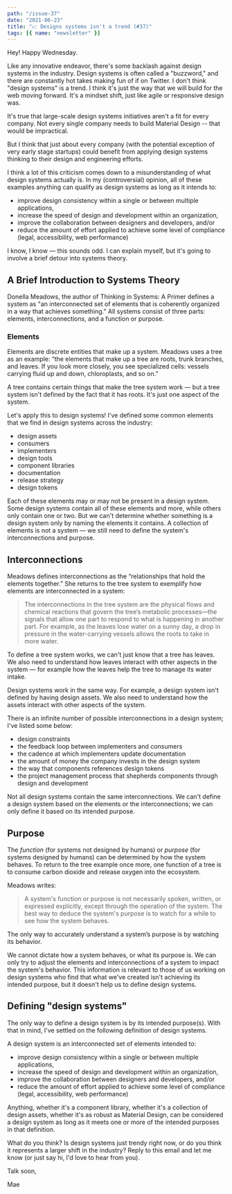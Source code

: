 ```yaml
---
path: "/issue-37"
date: "2021-06-23"
title: "📈 Designs systems isn't a trend (#37)"
tags: [{ name: "newsletter" }]
---
```


Hey! Happy Wednesday.

Like any innovative endeavor, there's some backlash against design systems in the industry. Design systems is often called a "buzzword," and there are constantly hot takes making fun of if on Twitter.
I don't think "design systems" is a trend. I think it's just the way that we will build for the web moving forward. It's a mindset shift, just like agile or responsive design was.

It's true that large-scale design systems initiatives aren't a fit for every company. Not every single company needs to build Material Design -- that would be impractical.

But I think that just about every company (with the potential exception of very early stage startups) could benefit from applying design systems thinking to their design and engineering efforts.

I think a lot of this criticism comes down to a misunderstanding of what design systems actually is.
In my (controversial) opinion, all of these examples anything can qualify as design systems as long as it intends to:

- improve design consistency within a single or between multiple applications,
- increase the speed of design and development within an organization,
- improve the collaboration between designers and developers, and/or
- reduce the amount of effort applied to achieve some level of compliance (legal, accessibility, web performance)

I know, I know — this sounds odd. I can explain myself, but it's going to involve a brief detour into systems theory.

## A Brief Introduction to Systems Theory

Donella Meadows, the author of Thinking in Systems: A Primer defines a system as "an interconnected set of elements that is coherently organized in a way that achieves something."
All systems consist of three parts: elements, interconnections, and a function or purpose.

### Elements

Elements are discrete entities that make up a system. Meadows uses a tree as an example: “the elements that make up a tree are roots, trunk branches, and leaves. If you look more closely, you see specialized cells: vessels carrying fluid up and down, chloroplasts, and so on.”

A tree contains certain things that make the tree system work — but a tree system isn't defined by the fact that it has roots. It's just one aspect of the system.

Let's apply this to design systems! I've defined some common elements that we find in design systems across the industry:

- design assets
- consumers
- implementers
- design tools
- component libraries
- documentation
- release strategy
- design tokens

Each of these elements may or may not be present in a design system. Some design systems contain all of these elements and more, while others only contain one or two. But we can't determine whether something is a design system only by naming the elements it contains. A collection of elements is not a system –– we still need to define the system's interconnections and purpose.

## Interconnections

Meadows defines interconnections as the “relationships that hold the elements together.” She returns to the tree system to exemplify how elements are interconnected in a system:

> The interconnections in the tree system are the physical flows and chemical reactions that govern the tree’s metabolic processes––the signals that allow one part to respond to what is happening in another part. For example, as the leaves lose water on a sunny day, a drop in pressure in the water-carrying vessels allows the roots to take in more water.

To define a tree system works, we can't just know that a tree has leaves. We also need to understand how leaves interact with other aspects in the system — for example how the leaves help the tree to manage its water intake.

Design systems work in the same way. For example, a design system isn't defined by having design assets. We also need to understand how the assets interact with other aspects of the system.

There is an infinite number of possible interconnections in a design system; I've listed some below:

- design constraints
- the feedback loop between implementers and consumers
- the cadence at which implementers update documentation
- the amount of money the company invests in the design system
- the way that components references design tokens
- the project management process that shepherds components through design and development

Not all design systems contain the same interconnections. We can't define a design system based on the elements or the interconnections; we can only define it based on its intended purpose.

## Purpose

The _function_ (for systems not designed by humans) or _purpose_ (for systems designed by humans) can be determined by how the system behaves. To return to the tree example once more, one function of a tree is to consume carbon dioxide and release oxygen into the ecosystem.

Meadows writes:

> A system's function or purpose is not necessarily spoken, written, or expressed explicitly, except through the operation of the system. The best way to deduce the system's purpose is to watch for a while to see how the system behaves.

The only way to accurately understand a system’s purpose is by watching its behavior.

We cannot dictate how a system behaves, or what its purpose is. We can only try to adjust the elements and interconnections of a system to impact the system's behavior. This information is relevant to those of us working on design systems who find that what we've created isn't achieving its intended purpose, but it doesn't help us to define design systems.

## Defining "design systems"

The only way to define a design system is by its intended purpose(s). With that in mind, I've settled on the following definition of design systems.

A design system is an interconnected set of elements intended to:

- improve design consistency within a single or between multiple applications,
- increase the speed of design and development within an organization,
- improve the collaboration between designers and developers, and/or
- reduce the amount of effort applied to achieve some level of compliance (legal, accessibility, web performance)

Anything, whether it's a component library, whether it's a collection of design assets, whether it's as robust as Material Design, can be considered a design system as long as it meets one or more of the intended purposes in that definition.

What do you think? Is design systems just trendy right now, or do you think it represents a larger shift in the industry? Reply to this email and let me know (or just say hi, I'd love to hear from you).

Talk soon,

Mae

